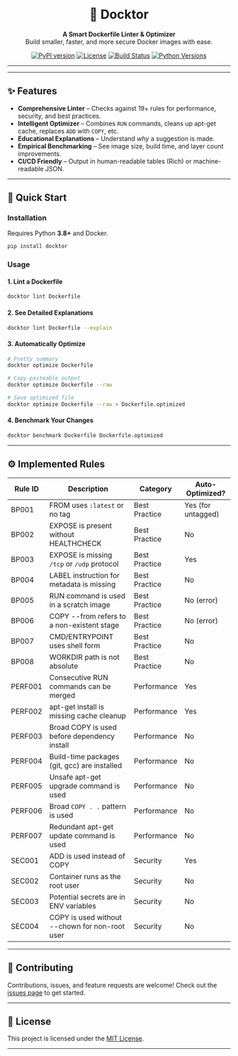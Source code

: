 <!-- Project Title -->
<h1 align="center">🐳 Docktor</h1>
<p align="center">
  <strong>A Smart Dockerfile Linter & Optimizer</strong><br>
  Build smaller, faster, and more secure Docker images with ease.
</p>

<!-- Badges -->
<p align="center">
  <a href="https://pypi.org/project/docktor/"><img src="https://img.shields.io/pypi/v/docktor.svg" alt="PyPI version"></a>
  <a href="https://github.com/Nash0810/docktor/blob/main/LICENSE"><img src="https://img.shields.io/badge/license-MIT-blue.svg" alt="License"></a>
  <a href="https://github.com/Nash0810/docktor/actions"><img src="https://github.com/Nash0810/docktor/workflows/CI/badge.svg" alt="Build Status"></a>
  <a href="https://pypi.org/project/docktor/"><img src="https://img.shields.io/pypi/pyversions/docktor" alt="Python Versions"></a>
</p>

---

---

## ✨ Features

- **Comprehensive Linter** – Checks against 19+ rules for performance, security, and best practices.
- **Intelligent Optimizer** – Combines `RUN` commands, cleans up apt-get cache, replaces `ADD` with `COPY`, etc.
- **Educational Explanations** – Understand _why_ a suggestion is made.
- **Empirical Benchmarking** – See image size, build time, and layer count improvements.
- **CI/CD Friendly** – Output in human-readable tables (Rich) or machine-readable JSON.

---

## 🚀 Quick Start

### Installation

Requires Python **3.8+** and Docker.

```bash
pip install docktor
```

### Usage

#### 1. Lint a Dockerfile

```bash
docktor lint Dockerfile
```

#### 2. See Detailed Explanations

```bash
docktor lint Dockerfile --explain
```

#### 3. Automatically Optimize

```bash
# Pretty summary
docktor optimize Dockerfile

# Copy-pasteable output
docktor optimize Dockerfile --raw

# Save optimized file
docktor optimize Dockerfile --raw > Dockerfile.optimized
```

#### 4. Benchmark Your Changes

```bash
docktor benchmark Dockerfile Dockerfile.optimized
```

---

## ⚙️ Implemented Rules

| Rule ID | Description                                    | Category      | Auto-Optimized?    |
| ------- | ---------------------------------------------- | ------------- | ------------------ |
| BP001   | FROM uses `:latest` or no tag                  | Best Practice | Yes (for untagged) |
| BP002   | EXPOSE is present without HEALTHCHECK          | Best Practice | No                 |
| BP003   | EXPOSE is missing `/tcp` or `/udp` protocol    | Best Practice | Yes                |
| BP004   | LABEL instruction for metadata is missing      | Best Practice | No                 |
| BP005   | RUN command is used in a scratch image         | Best Practice | No (error)         |
| BP006   | COPY --from refers to a non-existent stage     | Best Practice | No (error)         |
| BP007   | CMD/ENTRYPOINT uses shell form                 | Best Practice | No                 |
| BP008   | WORKDIR path is not absolute                   | Best Practice | No                 |
| PERF001 | Consecutive RUN commands can be merged         | Performance   | Yes                |
| PERF002 | apt-get install is missing cache cleanup       | Performance   | Yes                |
| PERF003 | Broad COPY is used before dependency install   | Performance   | No                 |
| PERF004 | Build-time packages (git, gcc) are installed   | Performance   | No                 |
| PERF005 | Unsafe apt-get upgrade command is used         | Performance   | No                 |
| PERF006 | Broad `COPY . .` pattern is used               | Performance   | No                 |
| PERF007 | Redundant apt-get update command is used       | Performance   | No                 |
| SEC001  | ADD is used instead of COPY                    | Security      | Yes                |
| SEC002  | Container runs as the root user                | Security      | No                 |
| SEC003  | Potential secrets are in ENV variables         | Security      | No                 |
| SEC004  | COPY is used without --chown for non-root user | Security      | No                 |

---

## 🤝 Contributing

Contributions, issues, and feature requests are welcome!
Check out the [issues page](https://github.com/Nash0810/docktor/issues) to get started.

---

## 📄 License

This project is licensed under the [MIT License](LICENSE).

---
